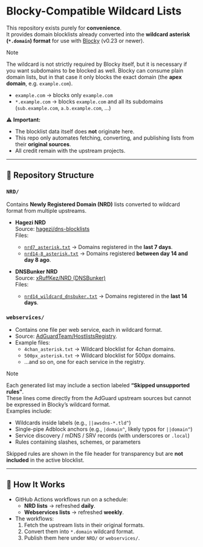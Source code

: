 # Blocky-Compatible Wildcard Lists

This repository exists purely for **convenience**.  
It provides domain blocklists already converted into the **wildcard asterisk (`*.domain`) format** for use with [Blocky](https://github.com/0xERR0R/blocky) (v0.23 or newer).

>[!NOTE]
>The wildcard is not strictly required by Blocky itself, but it is necessary if you want subdomains to be blocked as well. Blocky can consume plain domain lists, but in that case it only blocks the exact domain (the **apex domain**, e.g. `example.com`).
>
>- `example.com` → blocks only `example.com`  
>- `*.example.com` → blocks `example.com` and all its subdomains (`sub.example.com`, `a.b.example.com`, …)


⚠️ **Important:**  
- The blocklist data itself does **not** originate here.  
- This repo only automates fetching, converting, and publishing lists from their **original sources**.  
- All credit remain with the upstream projects.

---

## 📂 Repository Structure

### `NRD/`
Contains **Newly Registered Domain (NRD)** lists converted to wildcard format from multiple upstreams.

- **Hagezi NRD**  
  Source: [hagezi/dns-blocklists](https://github.com/hagezi/dns-blocklists)  
  Files:  
  - [`nrd7_asterisk.txt`](https://raw.githubusercontent.com/Cebeerre/dnsblocklists/refs/heads/main/NRD/nrd7_asterisk.txt) → Domains registered in the **last 7 days**.  
  - [`nrd14-8_asterisk.txt`](https://raw.githubusercontent.com/Cebeerre/dnsblocklists/refs/heads/main/NRD/nrd14-8_asterisk.txt) → Domains registered **between day 14 and day 8 ago**.

- **DNSBunker NRD**  
  Source: [xRuffKez/NRD (DNSBunker)](https://codeberg.org/xRuffKez/NRD)  
  Files:  
  - [`nrd14_wildcard_dnsbuker.txt`](https://raw.githubusercontent.com/Cebeerre/dnsblocklists/refs/heads/main/NRD/nrd14_wildcard_dnsbuker.txt) → Domains registered in the **last 14 days**.

### `webservices/`
- Contains one file per web service, each in wildcard format.  
- Source: [AdGuardTeam/HostlistsRegistry](https://github.com/AdguardTeam/HostlistsRegistry).  
- Example files:  
  - `4chan_asterisk.txt` → Wildcard blocklist for 4chan domains.  
  - `500px_asterisk.txt` → Wildcard blocklist for 500px domains.  
  - …and so on, one for each service in the registry.  

> [!NOTE]  
> Each generated list may include a section labeled **“Skipped unsupported rules”**.  
> These lines come directly from the AdGuard upstream sources but cannot be expressed in Blocky’s wildcard format.  
> Examples include:
> - Wildcards inside labels (e.g., `||awsdns-*.tld^`)  
> - Single-pipe Adblock anchors (e.g., `|domain^`, likely typos for `||domain^`)  
> - Service discovery / mDNS / SRV records (with underscores or `.local`)  
> - Rules containing slashes, schemes, or parameters  
>
> Skipped rules are shown in the file header for transparency but are **not included** in the active blocklist.  

---

## 🔄 How It Works

- GitHub Actions workflows run on a schedule:  
  - **NRD lists** → refreshed **daily**.  
  - **Webservices lists** → refreshed **weekly**.  
- The workflows:  
  1. Fetch the upstream lists in their original formats.  
  2. Convert them into `*.domain` wildcard format.  
  3. Publish them here under `NRD/` or `webservices/`.  
